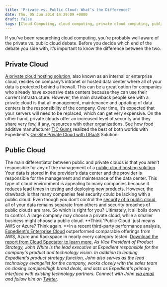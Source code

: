 ```yaml
---
title: 'Private vs. Public Cloud: What’s the Difference?'
date: Thu, 05 Jun 2014 14:29:09 +0000
draft: false
tags: [Cloud Computing, cloud computing, private cloud computing, public cloud computing, cloud security, private cloud, public cloud, John White]
---
```


If you’ve been researching cloud computing, you’re probably well aware of the private vs. public cloud debate. Before you decide which end of the debate you side with, it’s important to know the difference between the two.

Private Cloud
-------------

[A private cloud hosting solution](https://www.expedient.com/services/infrastructure-as-a-service/cloud/private-cloud/ "Private"), also known as an internal or enterprise cloud, resides on company’s intranet or hosted data center where all of your data is protected behind a firewall. This can be a great option for companies who already have expensive data centers because they can use their current infrastructure. However, the main drawback people see with a private cloud is that all management, maintenance and updating of data centers is the responsibility of the company. Over time, it’s expected that your servers will need to be replaced, which can get very expensive. On the other hand, private clouds offer an increased level of security and they share very few, if any, resources with other organizations. See how food additive manufacturer [TIC Gums](https://www.ticgums.com/) realized the best of both worlds with Expedient's [On-Site Private Cloud with DRaaS](https://www.expedient.com/services/managed-services/disaster-recovery/#onsite) Solution:

Public Cloud
------------

The main differentiator between public and private clouds is that you aren’t responsible for any of the management of a [public cloud hosting solution](https://www.expedient.com/services/infrastructure-as-a-service/cloud/public-cloud/ "Public"). Your data is stored in the provider’s data center and the provider is responsible for the management and maintenance of the data center. This type of cloud environment is appealing to many companies because it reduces lead times in testing and deploying new products. However, the drawback is that many companies feel security could be lacking with a public cloud. Even though you don’t control the [security of a public cloud,](https://www.expedient.com/blog/five-strategies-to-mitigate-cloud-risk/ "Three Security Criteria to Consider When Selecting Your Cloud Hosting Provider") all of your data remains separate from others and security breaches of public clouds are rare. So which is right for you? Ultimately, it all boils down to control. A large company may choose a private cloud, while a smaller business might choose a public cloud. **Think 'Public Cloud' just means AWS or Azure? Think again. **In a recent third-party performance analysis, [Expedient's Enterprise Cloud](https://www.expedient.com/services/infrastructure-as-a-service/cloud/) outperformed comparable offerings from AWS, Azure and Rackspace in nearly every category tested. [Download the report from Cloud Spectator to learn more.](https://www.expedient.com/2019-cloud-spectator-report/) _As Vice President of Product Strategy, John White is the lead executive at Expedient responsible for the company's product and technology vision. In addition to leading Expedient's product strategy function, John also serves as the lead technology evangelist for the company, works closely with the sales team on closing complex/high brand deals, and acts as Expedient's primary interface with existing technology partners. Connect with John [via email](mailto:John.White@expedient.com) and follow him on [Twitter](https://twitter.com/johna_white)._